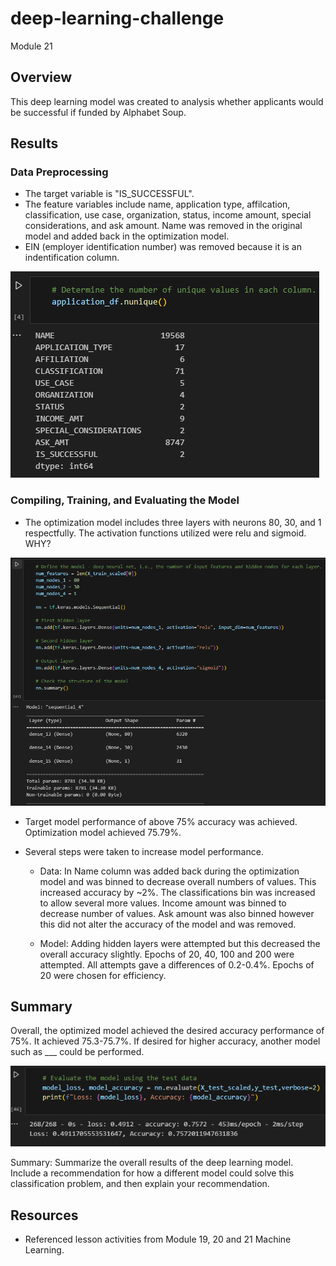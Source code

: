 # deep-learning-challenge
Module 21

## Overview ##
This deep learning model was created to analysis whether applicants would be successful if funded by Alphabet Soup.

## Results ##

### Data Preprocessing ###

* The target variable is "IS_SUCCESSFUL". 
* The feature variables include name, application type, affilcation, classification, use case, organization, status, income amount, special considerations, and ask amount. Name was removed in the original model and added back in the optimization model. 
* EIN (employer identification number) was removed because it is an indentification column.

![Screenshot](Images/opt_values.png)

### Compiling, Training, and Evaluating the Model ###

* The optimization model includes three layers with neurons 80, 30, and 1 respectfully. The activation functions utilized were relu and sigmoid.
WHY?

![Screenshot](Images/opt_model.png)

* Target model performance of above 75% accuracy was achieved. Optimization model achieved 75.79%. 

* Several steps were taken to increase model performance.
    * Data: In Name column was added back during the optimization model and was binned to decrease overall numbers of values. This increased accuracy by ~2%. The classifications bin was increased to allow several more values. Income amount was binned to decrease number of values. Ask amount was also binned however this did not alter the accuracy of the model and was removed.

    * Model: Adding hidden layers were attempted but this decreased the overall accuracy slightly. Epochs of 20, 40, 100 and 200 were attempted. All attempts gave a differences of 0.2-0.4%. Epochs of 20 were chosen for efficiency.

## Summary ##
Overall, the optimized model achieved the desired accuracy performance of 75%. It achieved 75.3-75.7%. If desired for higher accuracy, another model such as ___ could be performed. 

![Screenshot](Images/opt_results.png)

Summary: Summarize the overall results of the deep learning model. Include a recommendation for how a different model could solve this classification problem, and then explain your recommendation.


## Resources ##
* Referenced lesson activities from Module 19, 20 and 21 Machine Learning.
